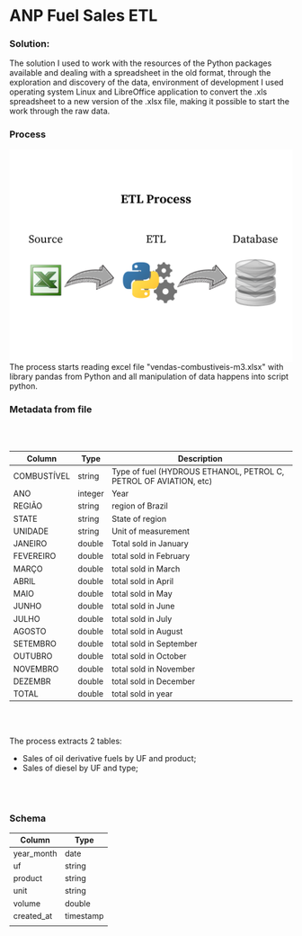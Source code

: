ANP Fuel Sales ETL
================

### Solution:

The solution I used to work with the resources of the Python packages available 
and dealing with a spreadsheet in the old format, through the exploration and 
discovery of the data, environment of development I used operating system Linux 
and LibreOffice application to convert the .xls spreadsheet to a new version of 
the .xlsx file, making it possible to start the work through the raw data.



### Process


<img src="image_overview.png"
     alt="Process"
     style="float: left; margin-right: 10px;" />


<br/>
<br/>


The process starts reading excel file "vendas-combustiveis-m3.xlsx" with library 
pandas from Python and all manipulation of data happens into script python. 


### Metadata from file

<br/>
<br/>

Column        | Type          | Description
------------- | ------------- | -------------
COMBUSTÍVEL   | string        | Type of fuel (HYDROUS ETHANOL, PETROL C, PETROL OF AVIATION, etc)
ANO           | integer       | Year
REGIÃO        | string        | region of Brazil
STATE         | string        | State of region
UNIDADE       | string        | Unit of measurement
JANEIRO       | double        | Total sold in January
FEVEREIRO     | double        | total sold in February
MARÇO         | double        | total sold in March
ABRIL         | double        | total sold in April
MAIO          | double        | total sold in May
JUNHO         | double        | total sold in June
JULHO         | double        | total sold in July
AGOSTO        | double        | total sold in August
SETEMBRO      | double        | total sold in September
OUTUBRO       | double        | total sold in October
NOVEMBRO      | double        | total sold in November
DEZEMBR       | double        | total sold in December
TOTAL         | double        | total sold in year


<br/>
<br/>


The process extracts 2 tables:

 - Sales of oil derivative fuels by UF and product;
 - Sales of diesel by UF and type;
 
<br/>
<br/>
 

### Schema 

Column | Type
------------- | -------------
year_month  | date
uf          | string
product     | string
unit        | string
volume      | double
created_at  | timestamp
            |
          
          

